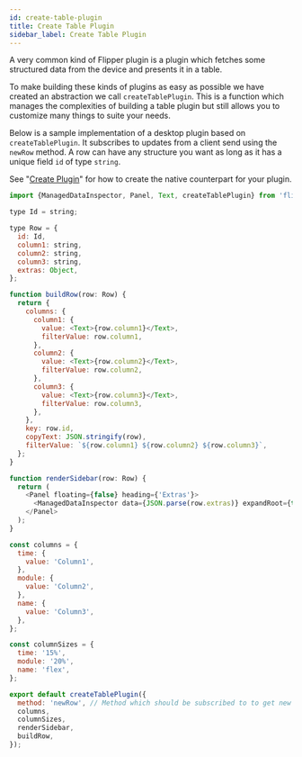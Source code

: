```yaml
---
id: create-table-plugin
title: Create Table Plugin
sidebar_label: Create Table Plugin
---
```


A very common kind of Flipper plugin is a plugin which fetches some structured data from the device and presents it in a table.

To make building these kinds of plugins as easy as possible we have created an abstraction we call `createTablePlugin`. This is a function which manages the complexities of building a table plugin but still allows you to customize many things to suite your needs.

Below is a sample implementation of a desktop plugin based on `createTablePlugin`. It subscribes to updates from a client send using the `newRow` method. A row can have any structure you want as long as it has a unique field `id` of type `string`.

See "[Create Plugin](create-plugin.md)" for how to create the native counterpart for your plugin.

```javascript
import {ManagedDataInspector, Panel, Text, createTablePlugin} from 'flipper';

type Id = string;

type Row = {
  id: Id,
  column1: string,
  column2: string,
  column3: string,
  extras: Object,
};

function buildRow(row: Row) {
  return {
    columns: {
      column1: {
        value: <Text>{row.column1}</Text>,
        filterValue: row.column1,
      },
      column2: {
        value: <Text>{row.column2}</Text>,
        filterValue: row.column2,
      },
      column3: {
        value: <Text>{row.column3}</Text>,
        filterValue: row.column3,
      },
    },
    key: row.id,
    copyText: JSON.stringify(row),
    filterValue: `${row.column1} ${row.column2} ${row.column3}`,
  };
}

function renderSidebar(row: Row) {
  return (
    <Panel floating={false} heading={'Extras'}>
      <ManagedDataInspector data={JSON.parse(row.extras)} expandRoot={true} />
    </Panel>
  );
}

const columns = {
  time: {
    value: 'Column1',
  },
  module: {
    value: 'Column2',
  },
  name: {
    value: 'Column3',
  },
};

const columnSizes = {
  time: '15%',
  module: '20%',
  name: 'flex',
};

export default createTablePlugin({
  method: 'newRow', // Method which should be subscribed to to get new rows with share Row (from above),
  columns,
  columnSizes,
  renderSidebar,
  buildRow,
});
```
